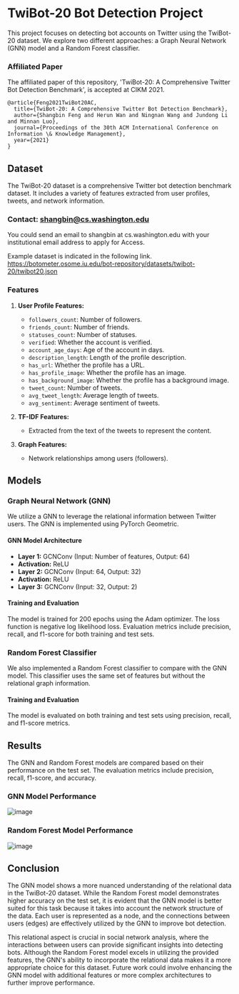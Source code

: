 # TwiBot-20 Bot Detection Project

This project focuses on detecting bot accounts on Twitter using the TwiBot-20 dataset. We explore two different approaches: a Graph Neural Network (GNN) model and a Random Forest classifier. 

### Affiliated Paper
The affiliated paper of this repository, 'TwiBot-20: A Comprehensive Twitter Bot Detection Benchmark', is accepted at CIKM 2021.

```
@article{Feng2021TwiBot20AC,
  title={TwiBot-20: A Comprehensive Twitter Bot Detection Benchmark},
  author={Shangbin Feng and Herun Wan and Ningnan Wang and Jundong Li and Minnan Luo},
  journal={Proceedings of the 30th ACM International Conference on Information \& Knowledge Management},
  year={2021}
}
```

## Dataset

The TwiBot-20 dataset is a comprehensive Twitter bot detection benchmark dataset. It includes a variety of features extracted from user profiles, tweets, and network information.

### Contact: shangbin@cs.washington.edu
You could send an email to shangbin at cs.washington.edu with your institutional email address to apply for Access.

Example dataset is indicated in the following link.
https://botometer.osome.iu.edu/bot-repository/datasets/twibot-20/twibot20.json

### Features

1. **User Profile Features:**
    - `followers_count`: Number of followers.
    - `friends_count`: Number of friends.
    - `statuses_count`: Number of statuses.
    - `verified`: Whether the account is verified.
    - `account_age_days`: Age of the account in days.
    - `description_length`: Length of the profile description.
    - `has_url`: Whether the profile has a URL.
    - `has_profile_image`: Whether the profile has an image.
    - `has_background_image`: Whether the profile has a background image.
    - `tweet_count`: Number of tweets.
    - `avg_tweet_length`: Average length of tweets.
    - `avg_sentiment`: Average sentiment of tweets.

2. **TF-IDF Features:**
    - Extracted from the text of the tweets to represent the content.

3. **Graph Features:**
    - Network relationships among users (followers).

## Models

### Graph Neural Network (GNN)

We utilize a GNN to leverage the relational information between Twitter users. The GNN is implemented using PyTorch Geometric.

#### GNN Model Architecture

- **Layer 1:** GCNConv (Input: Number of features, Output: 64)
- **Activation:** ReLU
- **Layer 2:** GCNConv (Input: 64, Output: 32)
- **Activation:** ReLU
- **Layer 3:** GCNConv (Input: 32, Output: 2)

#### Training and Evaluation

The model is trained for 200 epochs using the Adam optimizer. The loss function is negative log likelihood loss. Evaluation metrics include precision, recall, and f1-score for both training and test sets.

### Random Forest Classifier

We also implemented a Random Forest classifier to compare with the GNN model. This classifier uses the same set of features but without the relational graph information.

#### Training and Evaluation

The model is evaluated on both training and test sets using precision, recall, and f1-score metrics.

## Results

The GNN and Random Forest models are compared based on their performance on the test set. The evaluation metrics include precision, recall, f1-score, and accuracy.

### GNN Model Performance

![image](https://github.com/BusraZenbilci/CSE474-SocialNetworkAnalysis/assets/88310614/6e6daa8c-5002-4abd-8643-f715533edee0)


### Random Forest Model Performance

![image](https://github.com/BusraZenbilci/CSE474-SocialNetworkAnalysis/assets/88310614/64a211a2-2bcb-4f22-a411-222cc78e53bb)



## Conclusion

The GNN model shows a more nuanced understanding of the relational data in the TwiBot-20 dataset. While the Random Forest model demonstrates higher accuracy on the test set, it is evident that the GNN model is better suited for this task because it takes into account the network structure of the data. Each user is represented as a node, and the connections between users (edges) are effectively utilized by the GNN to improve bot detection.

This relational aspect is crucial in social network analysis, where the interactions between users can provide significant insights into detecting bots. Although the Random Forest model excels in utilizing the provided features, the GNN's ability to incorporate the relational data makes it a more appropriate choice for this dataset. Future work could involve enhancing the GNN model with additional features or more complex architectures to further improve performance.







